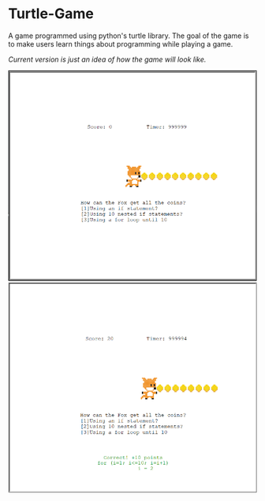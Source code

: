 # Turtle-Game
A game programmed using python's turtle library. The goal of the game is to make users learn things about programming while playing a game.

*Current version is just an idea of how the game will look like.*

![](/DocumentationFiles/example0.png)
![](/DocumentationFiles/example1.png)
